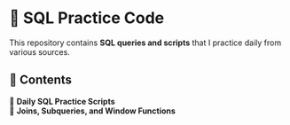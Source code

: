 # 📝 SQL Practice Code  

This repository contains **SQL queries and scripts** that I practice daily from various sources. 

## 📂 Contents  
🔹 **Daily SQL Practice Scripts**  
🔹 **Joins, Subqueries, and Window Functions**  
